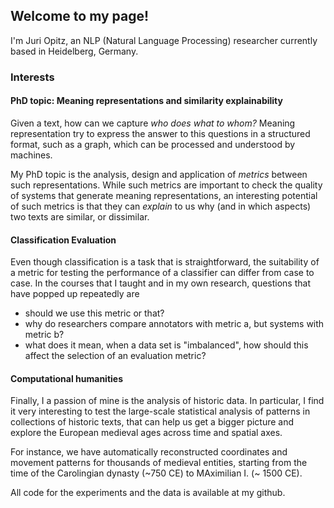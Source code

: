 ## Welcome to my page!

I'm Juri Opitz, an NLP (Natural Language Processing) researcher currently based in Heidelberg, Germany.

### Interests

#### PhD topic: Meaning representations and similarity explainability

Given a text, how can we capture *who does what to whom?* Meaning representation try to express the answer to this questions in a structured format, such as a graph, which can be processed and understood by machines.

My PhD topic is the analysis, design and application of *metrics* between such representations. While such metrics are important to check the quality of systems that generate meaning representations, an interesting potential of such metrics is that they can *explain* to us why (and in which aspects) two texts are similar, or dissimilar. 

#### Classification Evaluation

Even though classification is a task that is straightforward, the suitability of a metric for testing the performance of a classifier can differ from case to case. In the courses that I taught and in my own research, questions that have popped up repeatedly are

- should we use this metric or that?
- why do researchers compare annotators with metric a, but systems with metric b?
- what does it mean, when a data set is "imbalanced", how should this affect the selection of an evaluation metric?

#### Computational humanities

Finally, I a passion of mine is the analysis of historic data. In particular, I find it very interesting to test the large-scale statistical analysis of patterns in collections of historic texts, that can help us get a bigger picture and explore the European medieval ages across time and spatial axes.

For instance, we have automatically reconstructed coordinates and movement patterns for thousands of medieval entities, starting from the time of the Carolingian dynasty (~750 CE) to MAximilian I. (~ 1500 CE). 

All code for the experiments and the data is available at my github.

